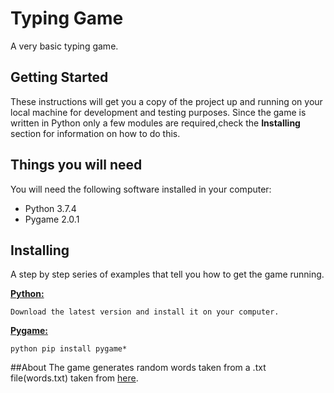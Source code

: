 # Typing Game
A very basic typing game.


## Getting Started
These instructions will get you a copy of the project up and running on your local machine for development and testing purposes. Since the game is written in Python only
a few modules are required,check the **Installing** section for information on how to do this.


## Things you will need
You will need the following software installed in your computer:

* Python 3.7.4
* Pygame 2.0.1


## Installing
A step by step series of examples that tell you how to get the game running.

**[Python:](https://www.python.org/downloads/)**
```
Download the latest version and install it on your computer.
```
**[Pygame:](https://www.pygame.org/wiki/GettingStarted)**
```
python pip install pygame*
```

##About
The game generates random words taken from a .txt file(words.txt) taken from [here](https://github.com/dwyl/english-words).
